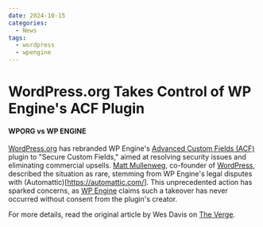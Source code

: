 ```yaml
---
date: 2024-10-15
categories:
  - News
tags:
  - wordpress
  - wpengine
---
```


# WordPress.org Takes Control of WP Engine's ACF Plugin
#### WPORG vs WP ENGINE

[WordPress.org](https://wordpress.org/) has rebranded WP Engine's [Advanced Custom Fields (ACF)](advancedcustomfields.com) plugin to "Secure Custom Fields,"<!-- more --> aimed at resolving security issues and eliminating commercial upsells. [Matt Mullenweg](https://x.com/photomatt), co-founder of [WordPress](https://wordpress.com/), described the situation as rare, stemming from WP Engine's legal disputes with (Automattic)[https://automattic.com/]. This unprecedented action has sparked concerns, as [WP Engine](https://wpengine.com/) claims such a takeover has never occurred without consent from the plugin's creator. 

For more details, read the original article by Wes Davis on [The Verge](https://www.theverge.com/2024/10/12/24268637/wordpress-org-matt-mullenweg-acf-fork-secure-custom-fields-wp-engine).

